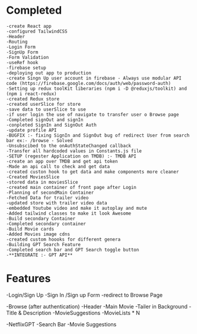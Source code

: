 # Completed
    -create React app
    -configured TailwindCSS
    -Header
    -Routing
    -Login Form
    -SignUp Form
    -Form Validation
    -useRef hook
    -firebase setup
    -deploying out app to production
    -create Singn Up user account in firebase - Always use modular API code (https://firebase.google.com/docs/auth/web/password-auth)
    -Setting up redux toolKit liberaries (npm i -D @reduxjs/toolkit) and (npm i react-redux)
    -created Redux store
    -created userSlice for store
    -save data to userSlice to use
    -if user login the use of navigate to transfer user o Browse page
    -Completed signOut and signIn
    -conpleted SignIn and SignOut Auth
    -update profile API 
    -BUGFIX :- fixing SignIn and SignOut bug of redirect User from search bar ex:- /browse - Solved
    -Unsubscibed to the onAuthStateChanged callback
    -Transfer all hardcoded values in Constants.js file
    -SETUP (regester Application on TMDB) :- TMDB API
    -create an app over TMDB and get api token
    -Made an api call to check and get data
    -created custon hook to get data and make components more cleaner
    -Created MoviesSlice
    -stored data in moviesSlice
    -created main container of front page after Login
    -Planning of secondMain Container
    -Fetched Data for trailer video
    -updated store with trailer video data
    -embedded Youtube video and make it autoplay and mute
    -Added tailwind classes to make it look Awesome
    -Build secondary Container
    -Completed secondary container 
    -Build Movie cards
    -Added Movies image cdns
    -created custom hoooks for different genera
    -Building GPT Search Feature
    -Completed search bar and GPT Search toggle button
    -**INTEGRATE :- GPT API**


    

# Features

-Login/Sign Up
    -Sign In /Sign up Form
    -redirect to Browse Page

-Browse (after authentication)
    -Header
    -Main Movie
        -Tailer in Background
        -Title & Description
        -MovieSuggestions
            -MovieLists * N

-NetflixGPT
    -Search Bar
    -Movie Suggestions